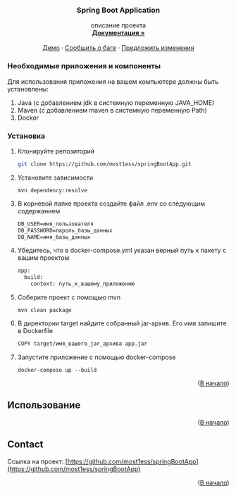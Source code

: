 <a id="readme-top"></a>

<br />
<div align="center">
  <a href="https://github.com/most1ess/springBootApp">
    
  </a>

<h3 align="center">Spring Boot Application</h3>

  <p align="center">
    описание проекта
    <br />
    <a href="https://github.com/most1ess/springBootApp"><strong>Документация »</strong></a>
    <br />
    <br />
    <a href="https://github.com/most1ess/springBootApp">Демо</a>
    &middot;
    <a href="https://github.com/most1ess/springBootApp/issues/new?labels=bug&template=bug-report---.md">Сообщить о баге</a>
    &middot;
    <a href="https://github.com/most1ess/springBootApp/issues/new?labels=enhancement&template=feature-request---.md">Предложить изменения</a>
  </p>
</div>

### Необходимые приложения и компоненты

Для использования приложения на вашем компьютере должны быть установлены:
1. Java (с добавлением jdk в системную переменную JAVA_HOME)
2. Maven (с добавлением maven в системную переменную Path)
3. Docker

### Установка

1. Клонируйте репозиторий
   ```sh
   git clone https://github.com/most1ess/springBootApp.git
   ```
2. Установите зависимости
   ```mvn
   mvn dependency:resolve
   ```
3. В корневой папке проекта создайте файл .env со следующим содержанием
   ```txt
   DB_USER=имя_пользователя
   DB_PASSWORD=пароль_базы_данных
   DB_NAME=имя_базы_данных
   ```
4. Убедитесь, что в docker-compose.yml указан верный путь к пакету с вашим проектом
   ```txt
   app:
     build:
       context: путь_к_вашему_приложению
   ```
5. Соберите проект с помощью mvn
   ```mvn
   mvn clean package
   ```
6. В директории target найдите собранный jar-архив. Его имя запишите в Dockerfile
   ```txt
   COPY target/имя_вашего_jar_архива app.jar
   ```
7. Запустите приложение с помощью docker-compose
   ```docker
   docker-compose up --build
   ```
  

<p align="right">(<a href="#readme-top">В начало</a>)</p>



<!-- USAGE EXAMPLES -->
## Использование



<p align="right">(<a href="#readme-top">В начало</a>)</p>


<!-- CONTACT -->
## Contact

Ссылка на проект: [https://github.com/most1ess/springBootApp](https://github.com/most1ess/springBootApp)

<p align="right">(<a href="#readme-top">В начало</a>)</p>
